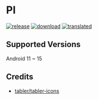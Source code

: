# PI
[![release](https://img.shields.io/github/v/release/SanmerApps/PI?label=release&color=red)](https://github.com/SanmerApps/PI/releases) [![download](https://shields.io/github/downloads/SanmerApps/PI/total?label=download)](https://github.com/SanmerApps/PI/releases/latest) [![translated](https://weblate.sanmer.app/widget/pi/svg-badge.svg)](https://weblate.sanmer.app/engage/pi/)

## Supported Versions
Android 11 ~ 15

## Credits
 - [tabler/tabler-icons](https://github.com/tabler/tabler-icons.git)
